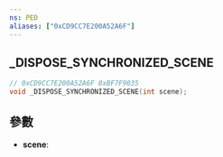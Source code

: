 ```yaml
---
ns: PED
aliases: ["0xCD9CC7E200A52A6F"]
---
```

## _DISPOSE_SYNCHRONIZED_SCENE

```c
// 0xCD9CC7E200A52A6F 0xBF7F9035
void _DISPOSE_SYNCHRONIZED_SCENE(int scene);
```


## 參數
* **scene**: 


